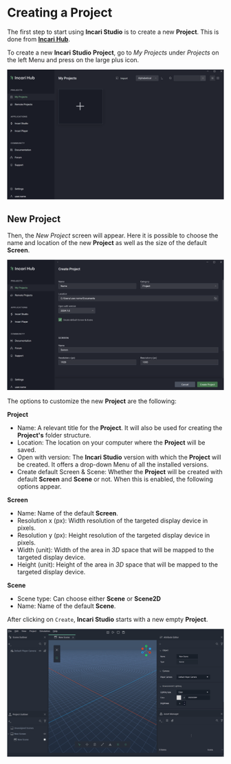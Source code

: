 # Creating a Project

The first step to start using **Incari Studio** is to create a new **Project**. This is done from [**Incari Hub**](incari-hub.md).

To create a new **Incari Studio** **Project**, go to *My Projects* under *Projects* on the left Menu and press on the large plus icon.

![](../../.gitbook/assets/createproject202411.png)

## New Project

Then, the *New Project* screen will appear. Here it is possible to choose the name and location of the new **Project** as well as the size of the default **Screen**.

![](../../.gitbook/assets/createproject202412.png)


The options to customize the new **Project** are the following:

**Project**

 * Name: A relevant title for the **Project**. It will also be used for creating the **Project's** folder structure.
 * Location: The location on your computer where the **Project** will be saved.
 * Open with version: The **Incari Studio** version with which the **Project** will be created. It offers a drop-down Menu of all the installed versions.
 * Create default Screen & Scene: Whether the **Project** will be created with default **Screen** and **Scene** or not. When this is enabled, the following options appear.
  
**Screen**

 * Name: Name of the default **Screen**.
 * Resolution x (px): Width resolution of the targeted display device in pixels.
 * Resolution y (px): Height resolution of the targeted display device in pixels.
 * Width (unit): Width of the area in *3D* space that will be mapped to the targeted display device.
 * Height (unit): Height of the area in *3D* space that will be mapped to the targeted display device.

**Scene**

 * Scene type: Can choose either **Scene** or **Scene2D**
 * Name: Name of the default **Scene**.


After clicking on `Create`, **Incari Studio** starts with a new empty **Project**.

![](../../.gitbook/assets/createproject202413.png)